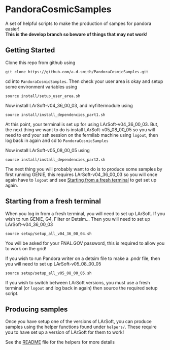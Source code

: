 PandoraCosmicSamples
====================
A set of helpful scripts to make the production of sampes for pandora easier!  
**This is the develop branch so beware of things that may not work!**



Getting Started
---------------
Clone this repo from github using
```
git clone https://github.com/a-d-smith/PandoraCosmicSamples.git
```

cd into `PandoraCosmicSamples`. Then check your user area is okay and setup some environment variables using
```
source install/setup_user_area.sh
```

Now install LArSoft-v04_36_00_03, and myfiltermodule using
```
source install/install_dependencies_part1.sh
```

At this point, your terminal is set up for using LArSoft-v04_36_00_03. 
But, the next thing we want to do is install LArSoft-v05_08_00_05 so you will need to end your ssh session on the fermilab machine using `logout`, 
then log back in again and cd to `PandoraCosmicSamples`

Now install LArSoft-v05_08_00_05 using
```
source install/install_dependencies_part2.sh
```

The next thing you will probably want to do is to produce some samples by first running GENIE, this requires LArSoft-v04_36_00_03 so you will
once again have to `logout` and see [Starting from a fresh terminal](#Starting-from-a-fresh-terminal) to get set up again.


Starting from a fresh terminal
------------------------------
When you log in from a fresh terminal, you will need to set up LArSoft.
If you wish to run GENIE, G4, Filter or Detsim... Then you will need to set up LArSoft-v04_36_00_03
```
source setup/setup_all_v04_36_00_04.sh
```
You will be asked for your FNAL.GOV password, this is required to allow you to work on the grid!

If you wish to run Pandora writer on a detsim file to make a .pndr file, then you will need to set up LArSoft-v05_08_00_05
```
source setup/setup_all_v05_08_00_05.sh
```

If you wish to switch between LArSoft versions, you must use a fresh terminal (or `logout` and log back in again) then source the required setup script.


Producing samples
-----------------
Once you have setup one of the versions of LArSoft, you can produce samples using the helper functions found under `helpers/`. These require you to
have set up a version of LArSoft for them to work!

See the [README](helpers/README.md) file for the helpers for more details
